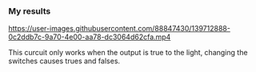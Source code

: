 ### My results


https://user-images.githubusercontent.com/88847430/139712888-0c2ddb7c-9a70-4e00-aa78-dc3064d62cfa.mp4

This curcuit only works when the output is true to the light, changing the switches causes trues and falses.
